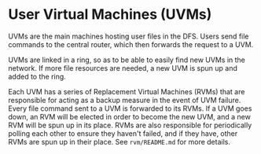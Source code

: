 # User Virtual Machines (UVMs)

UVMs are the main machines hosting user files in the DFS. Users send file commands to the central router, which then forwards the request to a UVM.

UVMs are linked in a ring, so as to be able to easily find new UVMs in the network. If more file resources are needed, a new UVM is spun up and added to the ring.

Each UVM has a series of Replacement Virtual Machines (RVMs) that are responsible for acting as a backup measure in the event of UVM failure. Every file command sent to a UVM is forwarded to its RVMs. If a UVM goes down, an RVM will be elected in order to become the new UVM, and a new RVM will be spun up in its place. RVMs are also responsible for periodically polling each other to ensure they haven't failed, and if they have, other RVMs are spun up in their place. See `rvm/README.md` for more details.